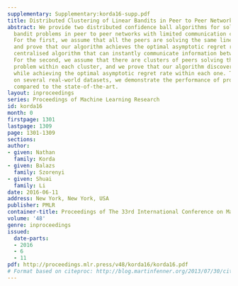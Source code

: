 ```yaml
---
supplementary: Supplementary:korda16-supp.pdf
title: Distributed Clustering of Linear Bandits in Peer to Peer Networks
abstract: We provide two distributed confidence ball algorithms for solving linear
  bandit problems in peer to peer networks with limited communication capabilities.
  For the first, we assume that all the peers are solving the same linear bandit problem,
  and prove that our algorithm achieves the optimal asymptotic regret rate of any
  centralised algorithm that can instantly communicate information between the peers.
  For the second, we assume that there are clusters of peers solving the same bandit
  problem within each cluster, and we prove that our algorithm discovers these clusters,
  while achieving the optimal asymptotic regret rate within each one. Through experiments
  on several real-world datasets, we demonstrate the performance of proposed algorithms
  compared to the state-of-the-art.
layout: inproceedings
series: Proceedings of Machine Learning Research
id: korda16
month: 0
firstpage: 1301
lastpage: 1309
page: 1301-1309
sections: 
author:
- given: Nathan
  family: Korda
- given: Balazs
  family: Szorenyi
- given: Shuai
  family: Li
date: 2016-06-11
address: New York, New York, USA
publisher: PMLR
container-title: Proceedings of The 33rd International Conference on Machine Learning
volume: '48'
genre: inproceedings
issued:
  date-parts:
  - 2016
  - 6
  - 11
pdf: http://proceedings.mlr.press/v48/korda16/korda16.pdf
# Format based on citeproc: http://blog.martinfenner.org/2013/07/30/citeproc-yaml-for-bibliographies/
---
```

